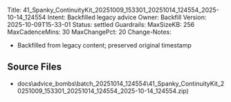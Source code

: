 Title: 41_Spanky_ContinuityKit_20251009_153301_20251014_124554_2025-10-14_124554
Intent: Backfilled legacy advice
Owner: Backfill
Version: 2025-10-09T15-33-01
Status: settled
Guardrails:
  MaxSizeKB: 256
  MaxCadenceMins: 30
  MaxChangePct: 20
Change-Notes:
  - Backfilled from legacy content; preserved original timestamp

## Source Files
- docs\advice_bombs\batch_20251014_124554\41_Spanky_ContinuityKit_20251009_153301_20251014_124554_2025-10-14_124554.zip)
